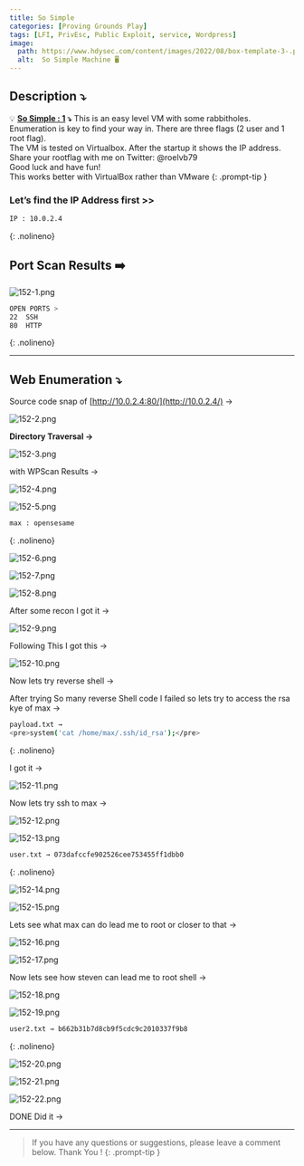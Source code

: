 ```yaml
---
title: So Simple
categories: [Proving Grounds Play]
tags: [LFI, PrivEsc, Public Exploit, service, Wordpress]
image:
  path: https://www.hdysec.com/content/images/2022/08/box-template-3-.png
  alt:  So Simple Machine 🖥️
---
```



## **Description ⤵️**

>
💡 **[So Simple : 1](https://vulnhub.com/entry/so-simple-1,515/) ⤵️**
This is an easy level VM with some rabbitholes. Enumeration is key to find your way in. There are three flags (2 user and 1 root flag).
<br>
The VM is tested on Virtualbox. After the startup it shows the IP address.
<br>
Share your rootflag with me on Twitter: @roelvb79
<br>
Good luck and have fun!
<br>
This works better with VirtualBox rather than VMware
{: .prompt-tip }

### Let’s find the IP Address first >>

```bash
IP : 10.0.2.4
```
{: .nolineno}

## Port Scan Results ➡️

![152-1.png](/Vulnhub-Files/img/So-Simple/152-1.png)

```bash
OPEN PORTS >
22  SSH
80  HTTP
```
{: .nolineno}

---

## Web Enumeration ⤵️

Source code snap of [http://10.0.2.4:80/](http://10.0.2.4/) → 

![152-2.png](/Vulnhub-Files/img/So-Simple/152-2.png)

**Directory Traversal →**

![152-3.png](/Vulnhub-Files/img/So-Simple/152-3.png)

with WPScan Results →

![152-4.png](/Vulnhub-Files/img/So-Simple/152-4.png)

![152-5.png](/Vulnhub-Files/img/So-Simple/152-5.png)

```bash
max : opensesame
```
{: .nolineno}

![152-6.png](/Vulnhub-Files/img/So-Simple/152-6.png)

![152-7.png](/Vulnhub-Files/img/So-Simple/152-7.png)

![152-8.png](/Vulnhub-Files/img/So-Simple/152-8.png)

After some recon I got it →

![152-9.png](/Vulnhub-Files/img/So-Simple/152-9.png)

Following This I got this →

![152-10.png](/Vulnhub-Files/img/So-Simple/152-10.png)

Now lets try reverse shell →

After trying So many reverse Shell code I failed so lets try to access the rsa kye of max →

```bash
payload.txt → 
<pre>system('cat /home/max/.ssh/id_rsa');</pre>

```
{: .nolineno}

I got it →

![152-11.png](/Vulnhub-Files/img/So-Simple/152-11.png)

Now lets try ssh to max →

![152-12.png](/Vulnhub-Files/img/So-Simple/152-12.png)

![152-13.png](/Vulnhub-Files/img/So-Simple/152-13.png)

```bash
user.txt → 073dafccfe902526cee753455ff1dbb0
```
{: .nolineno}

![152-14.png](/Vulnhub-Files/img/So-Simple/152-14.png)

![152-15.png](/Vulnhub-Files/img/So-Simple/152-15.png)

Lets see what max can do lead me to root or closer to that →

![152-16.png](/Vulnhub-Files/img/So-Simple/152-16.png)

![152-17.png](/Vulnhub-Files/img/So-Simple/152-17.png)

Now lets see how steven can lead me to root shell →

![152-18.png](/Vulnhub-Files/img/So-Simple/152-18.png)

![152-19.png](/Vulnhub-Files/img/So-Simple/152-19.png)

```bash
user2.txt → b662b31b7d8cb9f5cdc9c2010337f9b8
```
{: .nolineno}

![152-20.png](/Vulnhub-Files/img/So-Simple/152-20.png)

![152-21.png](/Vulnhub-Files/img/So-Simple/152-21.png)

![152-22.png](/Vulnhub-Files/img/So-Simple/152-22.png)

DONE Did it →

---

> If you have any questions or suggestions, please leave a comment below.
Thank You ! 
{: .prompt-tip }